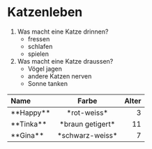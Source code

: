 <h1 id="h1">Katzenleben</h1>
<ol>
<li>Was macht eine Katze drinnen?<ul>
<li>fressen</li>
<li>schlafen</li>
<li>spielen</li>
</ul>
</li>
<li>Was macht eine Katze draussen?<ul>
<li>Vögel jagen</li>
<li>andere Katzen nerven</li>
<li>Sonne tanken</li>
</ul>
</li>
</ol>
<table>
<thead>
<tr>
<th style="text-align:left">Name</th>
<th style="text-align:center">Farbe</th>
<th style="text-align:right">Alter</th>
</tr>
</thead>
<tbody>
<tr>
<td style="text-align:left">**Happy**</td>
<td style="text-align:center">*rot-weiss*</td>
<td style="text-align:right">3</td>
</tr>
<tr>
<td style="text-align:left">**Tinka**</td>
<td style="text-align:center">*braun getigert*</td>
<td style="text-align:right">11</td>
</tr>
<tr>
<td style="text-align:left">**Gina**</td>
<td style="text-align:center">*schwarz-weiss*</td>
<td style="text-align:right">7</td>
</tr>
</tbody>
